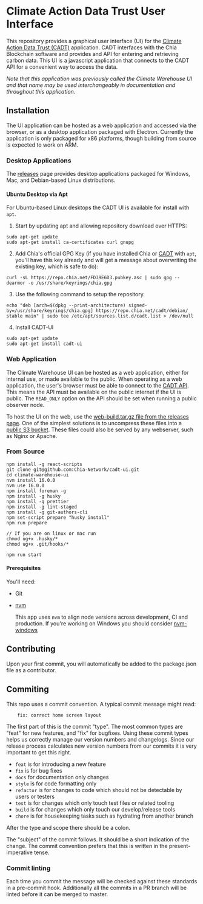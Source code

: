 # Climate Action Data Trust User Interface

This repository provides a graphical user interface (UI) for the [Climate Action Data Trust (CADT)](https://github.com/Chia-Network/cadt) application.  CADT interfaces with the Chia Blockchain software and provides and API for entering and retrieving carbon data.  This UI is a javascript application that connects to the CADT API for a convenient way to access the data. 

*Note that this application was previously called the Climate Warehouse UI and that name may be used interchangeably in documentation and throughout this application.*


## Installation

The UI application can be hosted as a web application and accessed via the browser, or as a desktop application packaged with Electron.  Currently the application is only packaged for x86 platforms, though building from source is expected to work on ARM.  

### Desktop Applications

The [releases](https://github.com/Chia-Network/cadt-ui/releases) page provides desktop applications packaged for Windows, Mac, and Debian-based Linux distributions.  

#### Ubuntu Desktop via Apt

For Ubuntu-based Linux desktops the CADT UI is available for install with `apt`.  

1. Start by updating apt and allowing repository download over HTTPS:

```
sudo apt-get update
sudo apt-get install ca-certificates curl gnupg
```

2.  Add Chia's official GPG Key (if you have installed Chia or [CADT](https://github.com/Chia-Network/cadt) with `apt`, you'll have this key already and will get a message about overwriting the existing key, which is safe to do):

```
curl -sL https://repo.chia.net/FD39E6D3.pubkey.asc | sudo gpg --dearmor -o /usr/share/keyrings/chia.gpg
```

3. Use the following command to setup the repository.

```
echo "deb [arch=$(dpkg --print-architecture) signed-by=/usr/share/keyrings/chia.gpg] https://repo.chia.net/cadt/debian/ stable main" | sudo tee /etc/apt/sources.list.d/cadt.list > /dev/null
```

4.  Install CADT-UI

```
sudo apt-get update
sudo apt-get install cadt-ui
```


### Web Application

The Climate Warehouse UI can be hosted as a web application, either for internal use, or made available to the public.  When operating as a web application, the user's browser must be able to connect to the [CADT API](https://github.com/Chia-Network/cadt).  This means the API must be available on the public internet if the UI is public.  The `READ_ONLY` option on the API should be set when running a public observer node. 

To host the UI on the web, use the [web-build.tar.gz file from the releases page](https://github.com/Chia-Network/cadt-ui/releases). One of the simplest solutions is to uncompress these files into a [public S3 bucket](https://docs.aws.amazon.com/AmazonS3/latest/userguide/WebsiteAccessPermissionsReqd.html). These files could also be served by any webserver, such as Nginx or Apache.  

### From Source

```
npm install -g react-scripts
git clone git@github.com:Chia-Network/cadt-ui.git
cd climate-warehouse-ui
nvm install 16.0.0
nvm use 16.0.0
npm install foreman -g
npm install -g husky
npm install -g prettier
npm install -g lint-staged
npm install -g git-authors-cli
npm set-script prepare "husky install"
npm run prepare

// If you are on linux or mac run
chmod ug+x .husky/*
chmod ug+x .git/hooks/*

npm run start
```

#### Prerequisites

You'll need:

- Git
- [nvm](https://github.com/nvm-sh/nvm)

  This app uses `nvm` to align node versions across development, CI and production. If you're working on Windows you should consider [nvm-windows](https://github.com/coreybutler/nvm-windows)

## Contributing

Upon your first commit, you will automatically be added to the package.json file as a contributor.

## Commiting

This repo uses a commit convention. A typical commit message might read:

```
    fix: correct home screen layout
```

The first part of this is the commit "type". The most common types are "feat" for new features, and "fix" for bugfixes. Using these commit types helps us correctly manage our version numbers and changelogs. Since our release process calculates new version numbers from our commits it is very important to get this right.

- `feat` is for introducing a new feature
- `fix` is for bug fixes
- `docs` for documentation only changes
- `style` is for code formatting only
- `refactor` is for changes to code which should not be detectable by users or testers
- `test` is for changes which only touch test files or related tooling
- `build` is for changes which only touch our develop/release tools
- `chore` is for housekeeping tasks such as hydrating from another branch

After the type and scope there should be a colon.

The "subject" of the commit follows. It should be a short indication of the change. The commit convention prefers that this is written in the present-imperative tense.

### Commit linting

Each time you commit the message will be checked against these standards in a pre-commit hook. Additionally all the commits in a PR branch will be linted before it can be merged to master.
